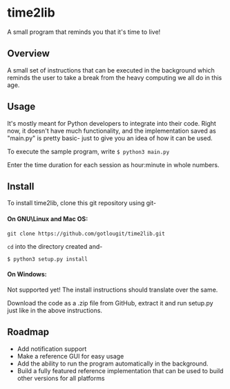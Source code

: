 # time2lib
A small program that reminds you that it's time to live!

## Overview
A small set of instructions that can be executed in the background which reminds the user to take a break
from the heavy computing we all do in this age.

## Usage
It's mostly meant for Python developers to integrate into their code. Right now, it doesn't have much functionality, and the 
implementation saved as "main.py" is pretty basic- just to give you an idea of how it can be used.

To execute the sample program, write
`$ python3 main.py`

Enter the time duration for each session as hour:minute in whole numbers.

## Install
To install time2lib, clone this git repository using git-

#### On GNU\Linux and Mac OS:
```
git clone https://github.com/gotlougit/time2lib.git 
```

`cd` into the directory created and-

`$ python3 setup.py install`

#### On Windows:
Not supported yet! The install instructions should translate over the same.

Download the code as a .zip file from GitHub, extract it and run setup.py just like in the 
above instructions.

## Roadmap

* Add notification support
* Make a reference GUI for easy usage
* Add the ability to run the program automatically in the background.
* Build a fully featured reference implementation that can be used to build other versions for all platforms
